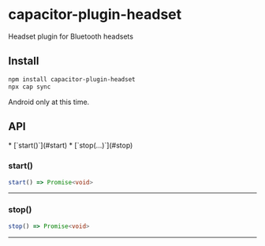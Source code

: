 # capacitor-plugin-headset

Headset plugin for Bluetooth headsets

## Install

```bash
npm install capacitor-plugin-headset
npx cap sync
```

Android only at this time.

## API

<docgen-index>
* [`start()`](#start)
* [`stop(...)`](#stop)
</docgen-index>

<docgen-api>
<!-- run doc gen to generate docs from the source -->
<!-- More info: https://github.com/ionic-team/capacitor-docgen -->

### start()

```typescript
start() => Promise<void>
```

--------------------

### stop()

```typescript
stop() => Promise<void>
```

--------------------
</docgen-api>
